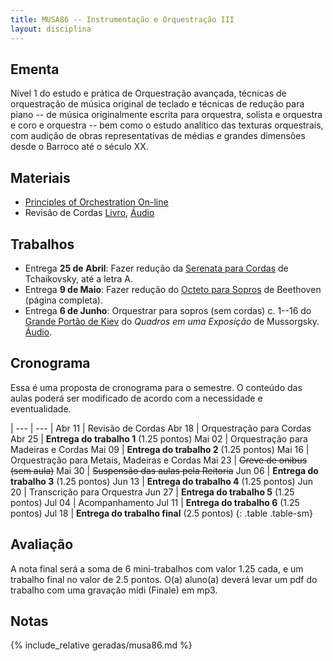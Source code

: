 ```yaml
---
title: MUSA86 -- Instrumentação e Orquestração III
layout: disciplina
---
```


## Ementa

Nível 1 do estudo e prática de Orquestração avançada, técnicas de
orquestração de música original de teclado e técnicas de redução para
piano -- de música originalmente escrita para orquestra, solista e
orquestra e coro e orquestra -- bem como o estudo analítico das texturas
orquestrais, com audição de obras representativas de médias e grandes
dimensões desde o Barroco até o século XX.

## Materiais

- [Principles of Orchestration On-line][4]
- Revisão de Cordas [Livro][2], [Áudio][3]

## Trabalhos

- Entrega **25 de Abril**: Fazer redução da [Serenata para Cordas][1]
  de Tchaikovsky, até a letra A.
- Entrega **9 de Maio**: Fazer redução do [Octeto para Sopros][5] de Beethoven (página completa).
- Entrega **6 de Junho**: Orquestrar para sopros (sem cordas) c. 1--16 do [Grande Portão de Kiev][6] do _Quadros em uma Exposição_ de Mussorgsky. [Áudio][7].

## Cronograma

Essa é uma proposta de cronograma para o semestre. O conteúdo das aulas
poderá ser modificado de acordo com a necessidade e eventualidade.


| --- | --- |
Abr 11 | Revisão de Cordas
Abr 18 | Orquestração para Cordas
Abr 25 | **Entrega do trabalho 1** (1.25 pontos)
Mai 02 | Orquestração para Madeiras e Cordas
Mai 09 | **Entrega do trabalho 2** (1.25 pontos)
Mai 16 | Orquestração para Metais, Madeiras e Cordas
Mai 23 | <del>Greve de onibus (sem aula)</del>
Mai 30 | <del>Suspensão das aulas pela Reitoria</del>
Jun 06 | **Entrega do trabalho 3** (1.25 pontos)
Jun 13 | **Entrega do trabalho 4** (1.25 pontos)
Jun 20 | Transcrição para Orquestra
Jun 27 | **Entrega do trabalho 5** (1.25 pontos)
Jul 04 | Acompanhamento
Jul 11 | **Entrega do trabalho 6** (1.25 pontos)
Jul 18 | **Entrega do trabalho final** (2.5 pontos)
{: .table .table-sm}


## Avaliação

A nota final será a soma de 6 mini-trabalhos com valor 1.25 cada, e um
trabalho final no valor de 2.5 pontos. O(a) aluno(a) deverá levar um pdf
do trabalho com uma gravação midi (Finale) em mp3.


## Notas

{% include_relative geradas/musa86.md %}


[1]: https://www.dropbox.com/s/yzsqtzqcsj33i75/Tchaikovsky%20Serenata%20Cordas.pdf?dl=1
[2]: https://www.dropbox.com/s/ks113157m7jamev/Cordas%20-%20Geral.pdf?dl=1
[3]: https://www.dropbox.com/s/foirxuc0yw3bv6r/Cordas%20Geral%20Audio.zip?dl=1
[4]: http://www.northernsounds.com/forum/forumdisplay.php/77-Principles-of-Orchestration-On-line
[5]: https://www.dropbox.com/s/mhkw51aklruets7/Beethoven%20Octet%20Op%20103.pdf?dl=1
[6]: https://www.dropbox.com/s/iez2nrl33ypxdpf/Mussorgsky%20-%20Quadros%20Exposicao%20-%20Kiev.pdf?dl=1
[7]: https://www.dropbox.com/s/sxwiumot6osmmz3/Mussorgsky%20-%20Quadros%20Exposicao%20-%20Kiev.mp3?dl=1
